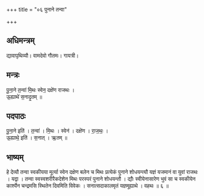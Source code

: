 +++
title = "०६ पुनाने तन्वा"

+++
## अधिमन्त्रम्
द्यावापृथिव्यौ। वामदेवो गौतमः। गायत्री।

## मन्त्रः
पु॒ना॒ने त॒न्वा॑ मि॒थः स्वेन॒ दक्षे॑ण राजथः ।  
ऊ॒ह्याथे॑ स॒नादृ॒तम् ॥

## पदपाठः
पु॒ना॒ने इति॑ । त॒न्वा॑ । मि॒थः । स्वेन॑ । दक्षे॑ण । रा॒ज॒थः॒ ।  
ऊ॒ह्याथे॒ इति॑ । स॒नात् । ऋ॒तम् ॥

## भाष्यम्
हे देव्यौ तन्वा स्वकीयया मूर्त्या स्वेन दक्षेण बलेन च मिथः प्रत्येकं पुनाने शोधयन्त्यौ यज्ञं यजमानं वा युवां राजथः । यद्वा । तन्वा स्वस्वशरीरैकदेशेन मिथः परस्परं पुनाने शोधयन्तौ । द्यौः स्वीयेनासारेण भुवं सा च स्वकीयेन कार्श्येन चन्द्रमसि स्थितेन दिवमिति विवेकः । सनात्सदाकालमृतं यज्ञमूह्याथे । वहथः ॥ ६ ॥